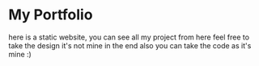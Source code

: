 # My Portfolio
here is a static website, you can see all my project from here
feel free to take the design it's not mine in the end
also you can take the code as it's mine :)
